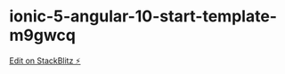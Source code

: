 # ionic-5-angular-10-start-template-m9gwcq

[Edit on StackBlitz ⚡️](https://stackblitz.com/edit/ionic-5-angular-10-start-template-m9gwcq)